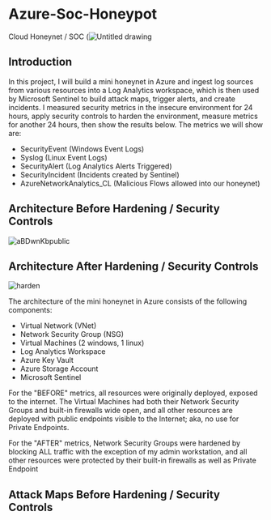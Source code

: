 # Azure-Soc-Honeypot
Cloud Honeynet / SOC (![Untitled drawing](https://github.com/RugbyMan15/Azure-Soc-Honeypot/assets/121908604/8b8eb492-4865-448c-8b04-bdf18002f4fc)


## Introduction

In this project, I will build a mini honeynet in Azure and ingest log sources from various resources into a Log Analytics workspace, which is then used by Microsoft Sentinel to build attack maps, trigger alerts, and create incidents. I measured security metrics in the insecure environment for 24 hours, apply security controls to harden the environment, measure metrics for another 24 hours, then show the results below. The metrics we will show are:

- SecurityEvent (Windows Event Logs)
- Syslog (Linux Event Logs)
- SecurityAlert (Log Analytics Alerts Triggered)
- SecurityIncident (Incidents created by Sentinel)
- AzureNetworkAnalytics_CL (Malicious Flows allowed into our honeynet)

## Architecture Before Hardening / Security Controls
![aBDwnKbpublic](https://github.com/RugbyMan15/Azure-Soc-Honeypot/assets/121908604/48dc8436-d46b-4d22-919b-246546f671bf)

## Architecture After Hardening / Security Controls
![harden](https://github.com/RugbyMan15/Azure-Soc-Honeypot/assets/121908604/1ecfd53f-e1b6-4da0-8ddb-a90c2dd01993)


The architecture of the mini honeynet in Azure consists of the following components:

- Virtual Network (VNet)
- Network Security Group (NSG)
- Virtual Machines (2 windows, 1 linux)
- Log Analytics Workspace
- Azure Key Vault
- Azure Storage Account
- Microsoft Sentinel

For the "BEFORE" metrics, all resources were originally deployed, exposed to the internet. The Virtual Machines had both their Network Security Groups and built-in firewalls wide open, and all other resources are deployed with public endpoints visible to the Internet; aka, no use for Private Endpoints.

For the "AFTER" metrics, Network Security Groups were hardened by blocking ALL traffic with the exception of my admin workstation, and all other resources were protected by their built-in firewalls as well as Private Endpoint

## Attack Maps Before Hardening / Security Controls
